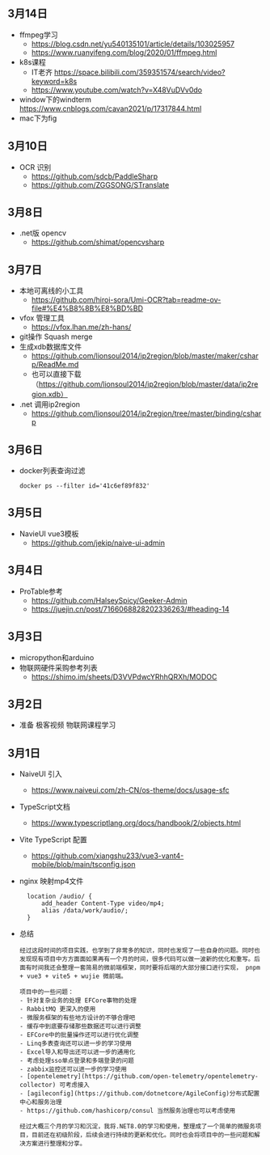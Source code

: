 ## 3月14日
- ffmpeg学习
  - https://blog.csdn.net/yu540135101/article/details/103025957
  - https://www.ruanyifeng.com/blog/2020/01/ffmpeg.html
- k8s课程
  - IT老齐 https://space.bilibili.com/359351574/search/video?keyword=k8s
  - https://www.youtube.com/watch?v=X48VuDVv0do
- window下的windterm https://www.cnblogs.com/cavan2021/p/17317844.html
- mac下为fig
## 3月10日
- OCR 识别
  - https://github.com/sdcb/PaddleSharp
  - https://github.com/ZGGSONG/STranslate
## 3月8日
- .net版 opencv
  -  https://github.com/shimat/opencvsharp
## 3月7日
- 本地可离线的小工具
  - https://github.com/hiroi-sora/Umi-OCR?tab=readme-ov-file#%E4%B8%8B%E8%BD%BD
- vfox 管理工具
  - https://vfox.lhan.me/zh-hans/
- git操作 Squash merge
- 生成xdb数据库文件
  - https://github.com/lionsoul2014/ip2region/blob/master/maker/csharp/ReadMe.md
  - 也可以直接下载（https://github.com/lionsoul2014/ip2region/blob/master/data/ip2region.xdb）
- .net 调用ip2region
  - https://github.com/lionsoul2014/ip2region/tree/master/binding/csharp
## 3月6日
- docker列表查询过滤
  ```
  docker ps --filter id='41c6ef89f832'
  ```
## 3月5日
- NavieUI vue3模板
  - https://github.com/jekip/naive-ui-admin
## 3月4日
- ProTable参考
  - https://github.com/HalseySpicy/Geeker-Admin
  - https://juejin.cn/post/7166068828202336263/#heading-14
## 3月3日
- micropython和arduino
- 物联网硬件采购参考列表
  - https://shimo.im/sheets/D3VVPdwcYRhhQRXh/MODOC
## 3月2日
-  准备 极客视频 物联网课程学习
## 3月1日
- NaiveUI 引入
  - https://www.naiveui.com/zh-CN/os-theme/docs/usage-sfc
- TypeScript文档
  - https://www.typescriptlang.org/docs/handbook/2/objects.html
- Vite TypeScript 配置
  - https://github.com/xiangshu233/vue3-vant4-mobile/blob/main/tsconfig.json
- nginx 映射mp4文件
  ```
    location /audio/ {
        add_header Content-Type video/mp4;
        alias /data/work/audio/;
    }
  ```

- 总结
  ```
  经过这段时间的项目实践，也学到了非常多的知识，同时也发现了一些自身的问题。同时也发现现有项目中方方面面如果再有一个月的时间，很多代码可以做一波新的优化和重写。后面有时间我还会整理一套简易的微前端框架，同时要将后端的大部分接口进行实现， pnpm + vue3 + vite5 + wujie 微前端。

  项目中的一些问题：
  - 针对复杂业务的处理 EFCore事物的处理
  - RabbitMQ 更深入的使用
  - 微服务框架的有些地方设计的不够合理吧
  - 缓存中到底要存储那些数据还可以进行调整
  - EFCore中的批量操作还可以进行优化调整
  - Linq多表查询还可以进一步的学习使用
  - Excel导入和导出还可以进一步的通用化
  - 考虑处理sso单点登录和多端登录的问题
  - zabbix监控还可以进一步的学习使用
  - [opentelemetry](https://github.com/open-telemetry/opentelemetry-collector) 可考虑接入
  - [agileconfig](https://github.com/dotnetcore/AgileConfig)分布式配置中心和服务治理
  - https://github.com/hashicorp/consul 当然服务治理也可以考虑使用 

  经过大概三个月的学习和沉淀，我将.NET8.0的学习和使用，整理成了一个简单的微服务项目，目前还在初级阶段，后续会进行持续的更新和优化。同时也会将项目中的一些问题和解决方案进行整理和分享。
  ```